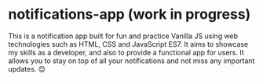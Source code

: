 # notifications-app (work in progress)


This is a notification app built for fun and practice Vanilla JS using web technologies such as HTML, CSS and JavaScript ES7. It aims to showcase my skills as a developer, and also to provide a functional app for users. It allows you to stay on top of all your notifications and not miss any important updates. 😊
